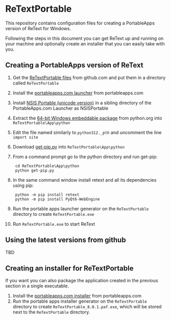 ReTextPortable
==============
This repository contains configuration files for creating a PortableApps
version of ReText for Windows.

Following the steps in this document you can get ReText up and running
on your machine and optionally create an installer that you can easily
take with you.


Creating a PortableApps version of ReText
-----------------------------------------

1. Get the [ReTextPortable files][1] from github.com and put them in a
   directory called `ReTextPortable`
2. Install the [portableapps.com launcher][2] from portableapps.com
3. Install [NSIS Portable (unicode version)][3] in a sibling directory of 
   the PortableApps.com Launcher as NSISPortable
4. Extract the [64-bit Windows embeddable package][4] from python.org into
   `ReTextPortable\App\python`
5. Edit the file named similarly to `python312._pth` and uncomment the line `import site` 
6. Download [get-pip.py][5] into
   `ReTextPortable\App\python`
7. From a command prompt go to the python directory and run get-pip:

        cd ReTextPortable\App\python
        python get-pip.py
        
8. In the same command window install retext and all its dependencies using pip:

        python -m pip install retext
        python -m pip install PyQt6-WebEngine

12. Run the portable apps launcher generator on the `ReTextPortable` directory
    to create `ReTextPortable.exe`
13. Run `ReTextPortable.exe` to start ReText


[1]: https://github.com/Griffon26/ReTextPortable
[2]: http://portableapps.com/apps/development/portableapps.com_launcher
[3]: http://portableapps.com/apps/development/nsis_portable
[4]: https://www.python.org/downloads/windows/
[5]: https://bootstrap.pypa.io/get-pip.py


Using the latest versions from github
-------------------------------------

TBD



Creating an installer for ReTextPortable
----------------------------------------

If you want you can also package the application created in the previous
section in a single executable.

1. Install the [portableapps.com installer][6] from portableapps.com
2. Run the portable apps installer generator on the `ReTextPortable` directory
   to create `ReTextPortable_8.0.1.paf.exe`, which will be stored next to the
   `ReTextPortable` directory.

[6]: http://portableapps.com/apps/development/portableapps.com_installer


